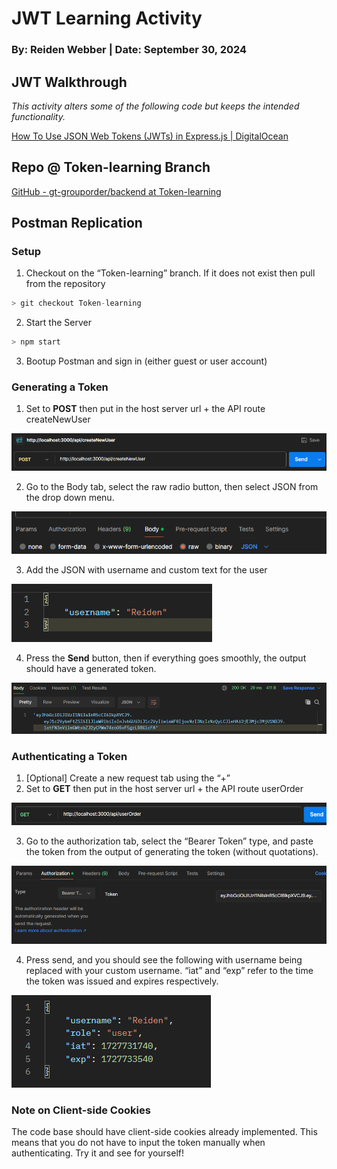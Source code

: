 # JWT Learning Activity

### By: Reiden Webber | Date: September 30, 2024

## JWT Walkthrough

*This activity alters some of the following code but keeps the intended functionality.*

[How To Use JSON Web Tokens (JWTs) in Express.js | DigitalOcean](https://www.digitalocean.com/community/tutorials/nodejs-jwt-expressjs)

## Repo @ Token-learning Branch

[GitHub - gt-grouporder/backend at Token-learning](https://github.com/gt-grouporder/backend/tree/Token-learning)

## Postman Replication

### Setup

1. Checkout on the “Token-learning” branch. If it does not exist then pull from the repository

```jsx
> git checkout Token-learning
```

2. Start the Server

```jsx
> npm start
```

3. Bootup Postman and sign in (either guest or user account)

### Generating a Token

1. Set to **POST** then put in the host server url + the API route createNewUser

![image.png](imgs/image.png)

2. Go to the Body tab, select the raw radio button, then select JSON from the drop down menu.

![image.png](imgs/image1.png)

3. Add the JSON with username and custom text for the user

![image.png](imgs/image2.png)

4. Press the **Send** button, then if everything goes smoothly, the output should have a generated token.

![image.png](imgs/image3.png)

### Authenticating a Token

1. [Optional] Create a new request tab using the “+”
2. Set to **GET** then put in the host server url + the API route userOrder

![image.png](imgs/image4.png)

3. Go to the authorization tab, select the “Bearer Token” type, and paste the token from the output of generating the token (without quotations).

![image.png](imgs/image5.png)

4. Press send, and you should see the following with username being replaced with your custom username. “iat” and “exp” refer to the time the token was issued and expires respectively.

![image.png](imgs/image6.png)

### Note on Client-side Cookies

The code base should have client-side cookies already implemented. This means that you do not have to input the token manually when authenticating. Try it and see for yourself!